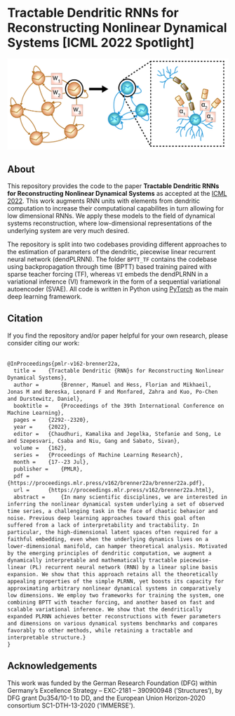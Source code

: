 # **Tractable Dendritic RNNs for Reconstructing Nonlinear Dynamical Systems** [ICML 2022 Spotlight]
![alt text for screen readers](images/dendrites.png "Augmenting RNN units with dendrites to increase computational power. Image credit goes to Manuel Brenner & Darshana Kalita.")
## About

This repository provides the code to the paper **Tractable Dendritic RNNs for Reconstructing Nonlinear Dynamical Systems** as accepted at the [ICML 2022](https://icml.cc/Conferences/2022). This work augments RNN units with elements from dendritic computation to increase their computational capabilites in turn allowing for low dimensional RNNs. We apply these models to the field of dynamical systems reconstruction, where low-dimensional representations of the underlying system are very much desired. 

The repository is split into two codebases providing different approaches to the estimation of parameters of the dendritic, piecewise linear recurrent neural network (dendPLRNN). The folder `BPTT_TF` contains the codebase using backpropagation through time (BPTT) based training paired with sparse teacher forcing (TF), whereas `VI` embeds the dendPLRNN in a variational inference (VI) framework in the form of a sequential variational autoencoder (SVAE). All code is written in Python using [PyTorch](https://pytorch.org/) as the main deep learning framework.

## Citation
If you find the repository and/or paper helpful for your own research, please consider citing our work:
```

@InProceedings{pmlr-v162-brenner22a,
  title = 	 {Tractable Dendritic {RNN}s for Reconstructing Nonlinear Dynamical Systems},
  author =       {Brenner, Manuel and Hess, Florian and Mikhaeil, Jonas M and Bereska, Leonard F and Monfared, Zahra and Kuo, Po-Chen and Durstewitz, Daniel},
  booktitle = 	 {Proceedings of the 39th International Conference on Machine Learning},
  pages = 	 {2292--2320},
  year = 	 {2022},
  editor = 	 {Chaudhuri, Kamalika and Jegelka, Stefanie and Song, Le and Szepesvari, Csaba and Niu, Gang and Sabato, Sivan},
  volume = 	 {162},
  series = 	 {Proceedings of Machine Learning Research},
  month = 	 {17--23 Jul},
  publisher =    {PMLR},
  pdf = 	 {https://proceedings.mlr.press/v162/brenner22a/brenner22a.pdf},
  url = 	 {https://proceedings.mlr.press/v162/brenner22a.html},
  abstract = 	 {In many scientific disciplines, we are interested in inferring the nonlinear dynamical system underlying a set of observed time series, a challenging task in the face of chaotic behavior and noise. Previous deep learning approaches toward this goal often suffered from a lack of interpretability and tractability. In particular, the high-dimensional latent spaces often required for a faithful embedding, even when the underlying dynamics lives on a lower-dimensional manifold, can hamper theoretical analysis. Motivated by the emerging principles of dendritic computation, we augment a dynamically interpretable and mathematically tractable piecewise-linear (PL) recurrent neural network (RNN) by a linear spline basis expansion. We show that this approach retains all the theoretically appealing properties of the simple PLRNN, yet boosts its capacity for approximating arbitrary nonlinear dynamical systems in comparatively low dimensions. We employ two frameworks for training the system, one combining BPTT with teacher forcing, and another based on fast and scalable variational inference. We show that the dendritically expanded PLRNN achieves better reconstructions with fewer parameters and dimensions on various dynamical systems benchmarks and compares favorably to other methods, while retaining a tractable and interpretable structure.}
}

```

## Acknowledgements
This work was funded by the German Research Foundation (DFG) within Germany’s Excellence Strategy – EXC-2181 – 390900948 (’Structures’), by DFG grant Du354/10-1 to DD, and the European Union Horizon-2020 consortium SC1-DTH-13-2020 ('IMMERSE').
